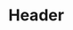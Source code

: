 <!-- TITLE: Politique de confidentialité -->
<!-- SUBTITLE: A quick summary of Politique De Confidentialite -->

# Header